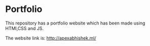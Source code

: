# Portfolio

This repository has a portfolio website which has been made using HTMl,CSS and JS.

The website link is: http://apexabhishek.ml/
